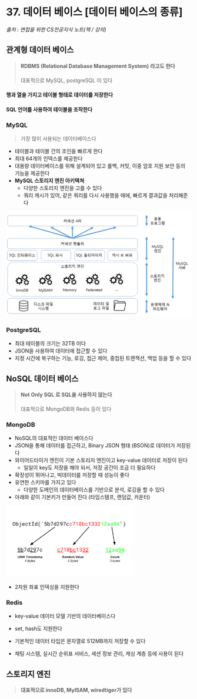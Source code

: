 # 37. 데이터 베이스 [데이터 베이스의 종류]

*출처 : 면접을 위한 CS전공지식 노트(책 / 강의)*





## 관계형 데이터 베이스

> #### RDBMS (Relational Database Management System) 라고도 한다
>
> 대표적으로 MySQL, postgreSQL 이 있다



#### 행과 열을 가지고 테이블 형태로 데이터를 저장한다



#### SQL 언어를 사용하여 테이블을 조작한다





### MySQL

> 가장 많이 사용되는 데이터베이스다

- 테이블과 테이블 간의 조인을 빠르게 한다
- 최대 64개의 인덱스를 제공한다
- 대용량 데이터베이스를 위해 설계되어 있고 롤백, 커밋, 이중 암호 지원 보안 등의 기능을 제공한다
- **MySQL 스토리지 엔진 아키텍쳐**
  - 다양한 스토리지 엔진을 고를 수 있다
  - 쿼리 캐시가 있어, 같은 쿼리를 다시 사용했을 때에, 빠르게 결과값을 처리해준다

<img src="37_데이터베이스_데이터베이스_종류.assets/image.png" alt="image" style="zoom:50%;" />



### PostgreSQL

- 최대 테이블의 크기는 32TB 이다
- JSON을 사용하여 데이터에 접근할 수 있다
- 지정 시간에 복구하는 기능, 로깅, 접근 제어, 중첩된 트랜잭션, 백업 등을 할 수 있다





## NoSQL 데이터 베이스

> #### Not Only SQL 로 SQL을 사용하지 않는다
>
> 대표적으로 MongoDB와 Redis 등이 있다



### MongoDB

- NoSQL의 대표적인 데이터 베이스다
- JSON을 통해 데이터를 접근하고, Binary JSON 형태 (BSON)로 데이터가 저장된다
- 와이어드타이거 엔진이 기본 스토리지 엔진이고 key-value 데이터로 저장이 된다
  - 일일이 key도 저장을 해야 되서, 저장 공간이 조금 더 필요하다
- 확장성이 뛰어나고, 빅데이터를 저장할 때 성능이 좋다
- 유연한 스키마를 가지고 있다
  - 다양한 도메인의 데이터베이스를 기반으로 분석, 로깅을 할 수 있다
- 아래와 같이 기본키가 만들어 진다 (타임스탬프, 랜덤값, 카운터)

<img src="37_데이터베이스_데이터베이스_종류.assets/objectId-r9f66o4g4u.png" alt="objectId-r9f66o4g4u" style="zoom: 67%;" />

- 2차원 좌표 인덱싱을 지원한다



### Redis

- key-value 데이터 모델 기반의 데이터베이스다
- set, hash도 지원한다
- 기본적인 데이터 타입은 문자열로 512MB까지 저장할 수 있다

- 채팅 시스템, 실시간 순위표 서비스, 세션 정보 관리, 캐싱 계층 등에 사용이 된다





## 스토리지 엔진

> #### 대표적으로 innoDB, MyISAM, wiredtiger가 있다

